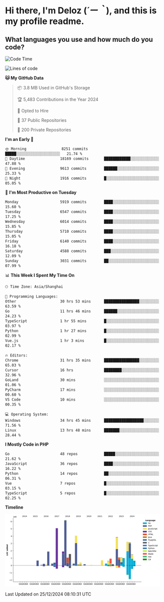 # **Hi there, I'm Deloz (*´ー｀*), and this is my profile readme.**

## **What languages you use and how much do you code?**

<!--START_SECTION:waka-->
![Code Time](http://img.shields.io/badge/Code%20Time-5%2C352%20hrs%2053%20mins-blue)

![Lines of code](https://img.shields.io/badge/From%20Hello%20World%20I%27ve%20Written-42.6%20million%20lines%20of%20code-blue)

**🐱 My GitHub Data** 

> 📦 3.8 MB Used in GitHub's Storage 
 > 
> 🏆 5,483 Contributions in the Year 2024
 > 
> 💼 Opted to Hire
 > 
> 📜 37 Public Repositories 
 > 
> 🔑 200 Private Repositories 
 > 
**I'm an Early 🐤** 

```text
🌞 Morning                8251 commits        █████░░░░░░░░░░░░░░░░░░░░   21.74 % 
🌆 Daytime                18169 commits       ████████████░░░░░░░░░░░░░   47.88 % 
🌃 Evening                9613 commits        ██████░░░░░░░░░░░░░░░░░░░   25.33 % 
🌙 Night                  1916 commits        █░░░░░░░░░░░░░░░░░░░░░░░░   05.05 % 
```
📅 **I'm Most Productive on Tuesday** 

```text
Monday                   5919 commits        ████░░░░░░░░░░░░░░░░░░░░░   15.60 % 
Tuesday                  6547 commits        ████░░░░░░░░░░░░░░░░░░░░░   17.25 % 
Wednesday                6014 commits        ████░░░░░░░░░░░░░░░░░░░░░   15.85 % 
Thursday                 5710 commits        ████░░░░░░░░░░░░░░░░░░░░░   15.05 % 
Friday                   6140 commits        ████░░░░░░░░░░░░░░░░░░░░░   16.18 % 
Saturday                 4588 commits        ███░░░░░░░░░░░░░░░░░░░░░░   12.09 % 
Sunday                   3031 commits        ██░░░░░░░░░░░░░░░░░░░░░░░   07.99 % 
```


📊 **This Week I Spent My Time On** 

```text
🕑︎ Time Zone: Asia/Shanghai

💬 Programming Languages: 
Other                    30 hrs 53 mins      ████████████████░░░░░░░░░   63.59 % 
Go                       11 hrs 46 mins      ██████░░░░░░░░░░░░░░░░░░░   24.23 % 
TypeScript               1 hr 55 mins        █░░░░░░░░░░░░░░░░░░░░░░░░   03.97 % 
Python                   1 hr 27 mins        █░░░░░░░░░░░░░░░░░░░░░░░░   02.99 % 
Vue.js                   1 hr 3 mins         █░░░░░░░░░░░░░░░░░░░░░░░░   02.17 % 

🔥 Editors: 
Chrome                   31 hrs 35 mins      ████████████████░░░░░░░░░   65.03 % 
Cursor                   16 hrs              ████████░░░░░░░░░░░░░░░░░   32.96 % 
GoLand                   30 mins             ░░░░░░░░░░░░░░░░░░░░░░░░░   01.06 % 
PyCharm                  17 mins             ░░░░░░░░░░░░░░░░░░░░░░░░░   00.60 % 
VS Code                  10 mins             ░░░░░░░░░░░░░░░░░░░░░░░░░   00.35 % 

💻 Operating System: 
Windows                  34 hrs 45 mins      ██████████████████░░░░░░░   71.56 % 
Linux                    13 hrs 48 mins      ███████░░░░░░░░░░░░░░░░░░   28.44 % 
```

**I Mostly Code in PHP** 

```text
Go                       48 repos            █████░░░░░░░░░░░░░░░░░░░░   21.62 % 
JavaScript               36 repos            ████░░░░░░░░░░░░░░░░░░░░░   16.22 % 
Python                   14 repos            ██░░░░░░░░░░░░░░░░░░░░░░░   06.31 % 
Vue                      7 repos             █░░░░░░░░░░░░░░░░░░░░░░░░   03.15 % 
TypeScript               5 repos             █░░░░░░░░░░░░░░░░░░░░░░░░   02.25 % 
```



**Timeline**

![Lines of Code chart](https://raw.githubusercontent.com/deloz/deloz/main/assets/bar_graph.png)


 Last Updated on 25/12/2024 08:10:31 UTC
<!--END_SECTION:waka-->
